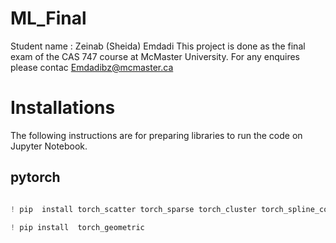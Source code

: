 # ML_Final

Student name : Zeinab (Sheida) Emdadi
This project is done as the final exam of the CAS 747 course at McMaster University.
For any enquires please contac Emdadibz@mcmaster.ca


# Installations
The following instructions are for preparing libraries to run the code on Jupyter Notebook.

## pytorch

```python

! pip  install torch_scatter torch_sparse torch_cluster torch_spline_conv -f https://data.pyg.org/whl/torch-2.2.0+cu121.html

```
```python
! pip install  torch_geometric
```